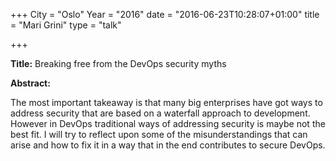+++
City = "Oslo"
Year = "2016"
date = "2016-06-23T10:28:07+01:00"
title = "Mari Grini"
type = "talk"

+++

<div class="col-12">
  <p><strong>Title:</strong>
Breaking free from the DevOps security myths
</p>

<p><strong>Abstract:</strong></p>

<p>The most important takeaway is that many big enterprises have got ways to address security that are based on a waterfall approach to development. However in DevOps traditional ways of addressing security is maybe not the best fit. I will try to reflect upon some of the misunderstandings that can arise and how to fix it in a way that in the end contributes to secure DevOps. </p>

</div>

